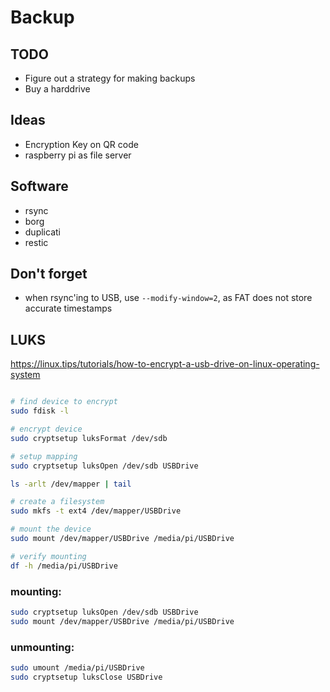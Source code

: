 # Backup

## TODO

* Figure out a strategy for making backups
* Buy a harddrive

## Ideas

* Encryption Key on QR code
* raspberry pi as file server

## Software

* rsync
* borg
* duplicati
* restic

## Don't forget

* when rsync'ing to USB, use `--modify-window=2`, as FAT does not store accurate timestamps 

## LUKS 

https://linux.tips/tutorials/how-to-encrypt-a-usb-drive-on-linux-operating-system


```bash

# find device to encrypt
sudo fdisk -l

# encrypt device
sudo cryptsetup luksFormat /dev/sdb

# setup mapping
sudo cryptsetup luksOpen /dev/sdb USBDrive

ls -arlt /dev/mapper | tail

# create a filesystem
sudo mkfs -t ext4 /dev/mapper/USBDrive

# mount the device 
sudo mount /dev/mapper/USBDrive /media/pi/USBDrive

# verify mounting
df -h /media/pi/USBDrive
```

### mounting: 

```bash
sudo cryptsetup luksOpen /dev/sdb USBDrive
sudo mount /dev/mapper/USBDrive /media/pi/USBDrive
```
### unmounting: 

```bash
sudo umount /media/pi/USBDrive
sudo cryptsetup luksClose USBDrive
```





